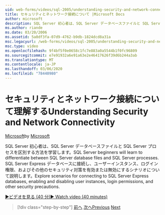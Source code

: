```yaml
---
uid: web-forms/videos/sql-2005/understanding-security-and-network-connectivity
title: セキュリティとネットワーク接続について |Microsoft Docs
author: microsoft
description: SQL Server 初心者は、SQL Server データベースファイルと SQL Server プロセスを区別する方法を学習します。 SQL Server E に接続するためのシナリオを調べる...
ms.author: riande
ms.date: 03/20/2006
ms.assetid: 5a0df3fa-07d9-4762-b9db-1824dcd8a31a
msc.legacyurl: /web-forms/videos/sql-2005/understanding-security-and-network-connectivity
msc.type: video
ms.openlocfilehash: 9f4bf5f0e0658c1fc7e883a0a5544b1f0fc96809
ms.sourcegitcommit: e7e91932a6e91a63e2e46417626f39d6b244a3ab
ms.translationtype: MT
ms.contentlocale: ja-JP
ms.lasthandoff: 03/06/2020
ms.locfileid: "78440980"
---
```

# <a name="understanding-security-and-network-connectivity"></a><span data-ttu-id="33f0f-104">セキュリティとネットワーク接続について理解する</span><span class="sxs-lookup"><span data-stu-id="33f0f-104">Understanding Security and Network Connectivity</span></span>

<span data-ttu-id="33f0f-105">[Microsoft](https://github.com/microsoft)</span><span class="sxs-lookup"><span data-stu-id="33f0f-105">by [Microsoft](https://github.com/microsoft)</span></span>

<span data-ttu-id="33f0f-106">SQL Server 初心者は、SQL Server データベースファイルと SQL Server プロセスを区別する方法を学習します。</span><span class="sxs-lookup"><span data-stu-id="33f0f-106">SQL Server beginners will learn to differentiate between SQL Server database files and SQL Server processes.</span></span> <span data-ttu-id="33f0f-107">SQL Server Express データベースに接続し、ユーザーインスタンス、ログイン権限、およびその他のセキュリティ対策を有効または無効にするシナリオについて説明します。</span><span class="sxs-lookup"><span data-stu-id="33f0f-107">Explore scenarios for connecting to SQL Server Express databases, enabling and disabling user instances, login permissions, and other security precautions.</span></span>

[<span data-ttu-id="33f0f-108">&#9654;ビデオを見る (40 分)</span><span class="sxs-lookup"><span data-stu-id="33f0f-108">&#9654; Watch video (40 minutes)</span></span>](https://channel9.msdn.com/Blogs/ASP-NET-Site-Videos/understanding-security-and-network-connectivity)

> [!div class="step-by-step"]
> <span data-ttu-id="33f0f-109">[前へ](more-structured-query-language.md)
> [次へ](connecting-your-web-application-to-sql-server-2005-express-edition.md)</span><span class="sxs-lookup"><span data-stu-id="33f0f-109">[Previous](more-structured-query-language.md)
[Next](connecting-your-web-application-to-sql-server-2005-express-edition.md)</span></span>
